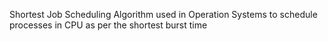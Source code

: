 Shortest Job Scheduling Algorithm used in Operation Systems to schedule processes in CPU as per the shortest burst time
